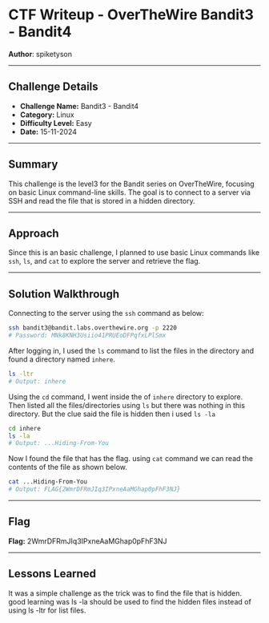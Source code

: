 # CTF Writeup - **OverTheWire Bandit3 - Bandit4**

**Author**: spiketyson  

---

## Challenge Details

- **Challenge Name:** Bandit3 - Bandit4
- **Category:** Linux
- **Difficulty Level:** Easy
- **Date:** 15-11-2024

---

## Summary

This challenge is the level3 for the Bandit series on OverTheWire, focusing on basic Linux command-line skills. The goal is to connect to a server via SSH and read the file that is stored in a hidden directory.

---

## Approach

Since this is an basic challenge, I planned to use basic Linux commands like `ssh`, `ls`, and `cat` to explore the server and retrieve the flag.

---

## Solution Walkthrough

Connecting to the server using the `ssh` command as below:

```bash
ssh bandit3@bandit.labs.overthewire.org -p 2220
# Password: MNk8KNH3Usiio41PRUEoDFPqfxLPlSmx
```

After logging in, I used the `ls` command to list the files in the directory and found a directory named `inhere`.

```bash
ls -ltr
# Output: inhere
```

Using the `cd` command, I went inside the of `inhere` directory to explore. Then listed all the files/directories using `ls` but there was nothing in this directory. But the clue said the file is hidden then i used `ls -la`

```bash
cd inhere
ls -la
# Output: ...Hiding-From-You
```
Now I found the file that has the flag. using `cat` command we can read the contents of the file as shown below.

```bash
cat ...Hiding-From-You
# Output: FLAG{2WmrDFRmJIq3IPxneAaMGhap0pFhF3NJ}
```

---

## Flag

**Flag:** 2WmrDFRmJIq3IPxneAaMGhap0pFhF3NJ

---

## Lessons Learned

It was a simple challenge as the trick was to find the file that is hidden. good learning was  ls -la should be used to find the hidden files instead of using ls -ltr for list files.